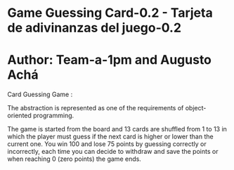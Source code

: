 #  Game Guessing Card-0.2 - Tarjeta de adivinanzas del juego-0.2
#  Author: Team-a-1pm and Augusto Achá

Card Guessing Game :

The abstraction is represented as one of the requirements of object-oriented programming.

The game is started from the board and 13 cards are shuffled from 1 to 13 in which the player must guess if the next card is higher or lower than the current one. You win 100 and lose 75 points by guessing correctly or incorrectly, each time you can decide to withdraw and save the points or when reaching 0 (zero points) the game ends.
